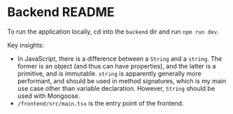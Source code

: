 
# Backend README

To run the application locally, cd into the `backend` dir and run `npm run dev`.


Key insights:
- In JavaScript, there is a difference between a `String` and a `string`. The former is an object (and thus can have properties), and the latter is a primitive, and is immutable. `string` is apparently generally more performant, and should be used in method signatures, which is my main use case other than variable declaration. However, `String` should be used with Mongoose.
- `/frontend/src/main.tsx` is the entry point of the frontend.